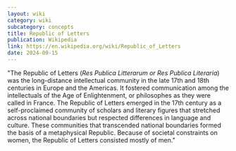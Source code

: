 ```yaml
---
layout: wiki
category: wiki
subcategory: concepts
title: Republic of Letters
publication: Wikipedia
link: https://en.wikipedia.org/wiki/Republic_of_Letters
date: 2024-09-15
---
```


"The Republic of Letters (*Res Publica Litterarum or Res Publica Literaria*) was the long-distance intellectual community in the late 17th and 18th centuries in Europe and the Americas. It fostered communication among the intellectuals of the Age of Enlightenment, or philosophes as they were called in France. The Republic of Letters emerged in the 17th century as a self-proclaimed community of scholars and literary figures that stretched across national boundaries but respected differences in language and culture. These communities that transcended national boundaries formed the basis of a metaphysical Republic. Because of societal constraints on women, the Republic of Letters consisted mostly of men."
